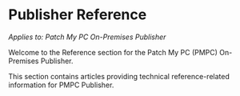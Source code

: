 # Publisher Reference

_Applies to: Patch My PC On-Premises Publisher_

Welcome to the Reference section for the Patch My PC (PMPC) On-Premises Publisher.

This section contains articles providing technical reference-related information for PMPC Publisher.